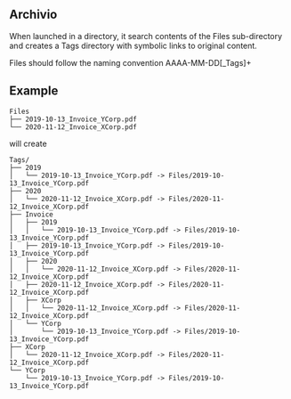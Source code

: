 ## Archivio

When launched in a directory, it search contents of the Files sub-directory and creates a Tags directory with symbolic links to original content.
 
Files should follow the naming convention AAAA-MM-DD[_Tags]+

## Example

```
Files
├── 2019-10-13_Invoice_YCorp.pdf
└── 2020-11-12_Invoice_XCorp.pdf
```

will create

```
Tags/
├── 2019
│   └── 2019-10-13_Invoice_YCorp.pdf -> Files/2019-10-13_Invoice_YCorp.pdf
├── 2020
│   └── 2020-11-12_Invoice_XCorp.pdf -> Files/2020-11-12_Invoice_XCorp.pdf
├── Invoice
│   ├── 2019
│   │   └── 2019-10-13_Invoice_YCorp.pdf -> Files/2019-10-13_Invoice_YCorp.pdf
│   ├── 2019-10-13_Invoice_YCorp.pdf -> Files/2019-10-13_Invoice_YCorp.pdf
│   ├── 2020
│   │   └── 2020-11-12_Invoice_XCorp.pdf -> Files/2020-11-12_Invoice_XCorp.pdf
│   ├── 2020-11-12_Invoice_XCorp.pdf -> Files/2020-11-12_Invoice_XCorp.pdf
│   ├── XCorp
│   │   └── 2020-11-12_Invoice_XCorp.pdf -> Files/2020-11-12_Invoice_XCorp.pdf
│   └── YCorp
│       └── 2019-10-13_Invoice_YCorp.pdf -> Files/2019-10-13_Invoice_YCorp.pdf
├── XCorp
│   └── 2020-11-12_Invoice_XCorp.pdf -> Files/2020-11-12_Invoice_XCorp.pdf
└── YCorp
    └── 2019-10-13_Invoice_YCorp.pdf -> Files/2019-10-13_Invoice_YCorp.pdf
```


